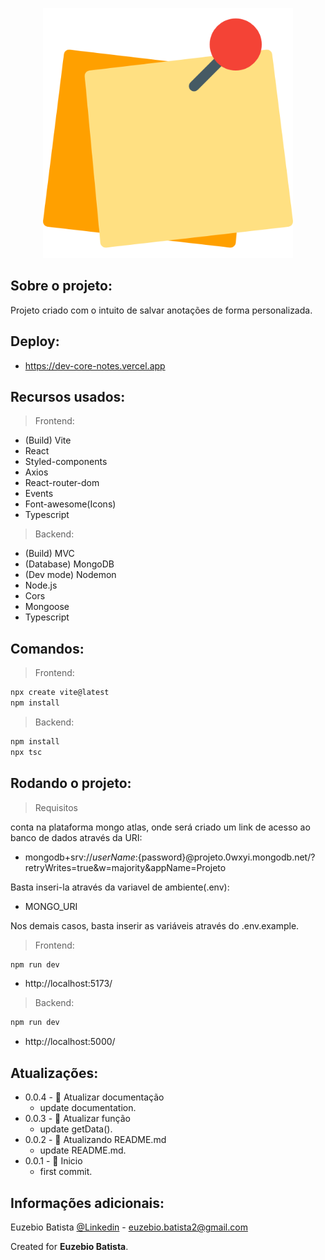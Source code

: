 <p align="center"><img src="./frontend/public/images/logo.png" width="400" alt="Logo do aplicativo"></p>

## Sobre o projeto:

Projeto criado com o intuito de salvar anotações de forma personalizada.

## Deploy:

- https://dev-core-notes.vercel.app

## Recursos usados:

> Frontend:

- (Build) Vite
- React
- Styled-components
- Axios
- React-router-dom
- Events
- Font-awesome(Icons)
- Typescript

> Backend:

- (Build) MVC
- (Database) MongoDB
- (Dev mode) Nodemon
- Node.js
- Cors
- Mongoose
- Typescript

## Comandos:

> Frontend:

```sh
npx create vite@latest
npm install
```

> Backend:

```sh
npm install
npx tsc
```

## Rodando o projeto:

> Requisitos

conta na plataforma mongo atlas, onde será criado um link de acesso ao banco de dados através da URI:

- mongodb+srv://${userName}:${password}@projeto.0wxyi.mongodb.net/?retryWrites=true&w=majority&appName=Projeto

Basta inseri-la através da variavel de ambiente(.env):

- MONGO_URI

Nos demais casos, basta inserir as variáveis através do .env.example.

> Frontend:

```sh
npm run dev
```

- http://localhost:5173/

> Backend:

```sh
npm run dev
```

- http://localhost:5000/

## Atualizações:

- 0.0.4 - 📝 Atualizar documentação
  - update documentation.
- 0.0.3 - 📝 Atualizar função
  - update getData().
- 0.0.2 - 📝 Atualizando README.md
  - update README.md.
- 0.0.1 - 🎉 Inicio
  - first commit.

## Informações adicionais:

Euzebio Batista [@Linkedin](https://www.linkedin.com/in/euzebio-batista) - euzebio.batista2@gmail.com

Created for **Euzebio Batista**.
